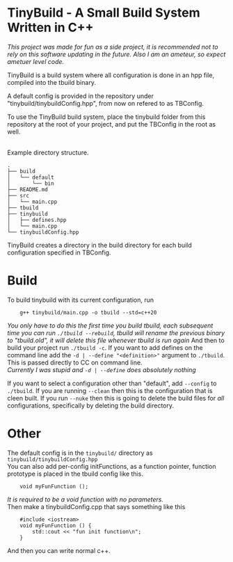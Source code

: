 # TinyBuild - A Small Build System Written in C++

<i>This project was made for fun as a side project, it is recommended not to rely on this software updating in the future. Also I am an ameteur, so expect ametuer level code.</i>

TinyBuild is a build system where all configuration is done in an hpp file, compiled into the tbuild binary.

A default config is provided in the repository under "tinybuild/tinybuildConfig.hpp", from now on refered to as TBConfig.

To use the TinyBuild build system, place the tinybuild folder from this repository at the root of your project, and put the TBConfig in the root as well. <br> <br>

Example directory structure.
```
.
├── build
│   └── default
│       └── bin
├── README.md
├── src
│   └── main.cpp
├── tbuild
├── tinybuild
│   ├── defines.hpp
│   └── main.cpp
└── tinybuildConfig.hpp
```

TinyBuild creates a directory in the build directory for each build configuration specified in TBConfig.


# Build
To build tinybuild with its current configuration, run
```
    g++ tinybuild/main.cpp -o tbuild --std=c++20
```
<i>You only have to do this the first time you build tbuild, each subsequent time you can run ```./tbuild --rebuild```, tbuild will rename the previous binary to "tbuild.old", it will delete this file whenever tbuild is run again</i>
And then to build your project run
```./tbuild -c```. If you want to add defines on the command line add the ```-d | --define "<definition>"``` argument to ```./tbuild```. This is passed directly to CC on command line.<br>
<i>Currently I was stupid and ```-d | --define``` does absolutely nothing</i>

If you want to select a configuration other than "default", add ```--config``` to ```./tbuild```. If you are running ```--clean``` then this is the configuration that is cleen built. If you run ```--nuke``` then this is going to delete the build files for <i>all</i> configurations, specifically by deleting the build directory.


# Other
The default config is in the ```tinybuild/``` directory as ```tinybuild/tinybuildConfig.hpp``` <br>
You can also add per-config initFunctions, as a function pointer, function prototype is placed in the tbuild config like this.<br>
```
    void myFunFunction ();
```
<i>     It is required to be a void function with no parameters. </i> <br>
Then make a tinybuildConfig.cpp that says something like this
```
    #include <iostream>
    void myFunFunction () {
        std::cout << "fun init function\n";
    }
```
And then you can write normal c++.